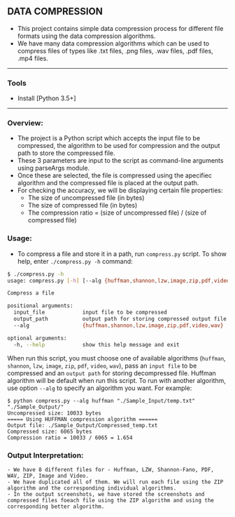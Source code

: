 ## DATA COMPRESSION

- This project contains simple data compression process for different file formats using the data compression algorithms.
- We have many data compression algorithms which can be used to compress files of types like .txt files, .png files, .wav files, .pdf files, .mp4 files.

***

### Tools

- Install [Python 3.5+]

***

### Overview:

- The project is a Python script which accepts the input file to be compressed, the algorithm to be used for compression and the output path to store the compressed file.
- These 3 parameters are input to the script as command-line arguments using parseArgs module.
- Once these are selected, the file is compressed using the apecifiec algorithm and the compressed file is placed at the output path.
- For checking the accuracy, we will be displaying certain file properties:
  - The size of uncompressed file (in bytes)
  - The size of compressed file (in bytes)
  - The compression ratio = (size of uncompressed file) / (size of compressed file)

### Usage:

- To compress a file and store it in a path, run `compress.py` script. To show help, enter `./compress.py -h` command:

```sh
$ ./compress.py -h
usage: compress.py [-h] [--alg {huffman,shannon,lzw,image,zip,pdf,video,wav}] input_file output_path

Compress a file

positional arguments:
  input_file            input file to be compressed
  output_path           output path for storing compressed output file
  --alg 				{huffman,shannon,lzw,image,zip,pdf,video,wav}            

optional arguments:
  -h, --help            show this help message and exit
```

When run this script, you must choose one of available algorithms (`huffman`, `shannon`, `lzw`, `image`, `zip`, `pdf`, `video`, `wav`), pass an `input file` to be compressed and an `output path` for storing decompressed file.
Huffman algorithm will be default when run this script. To run with another algorithm, use option `--alg` to specify an algorithm you want. For example:

```
$ python compress.py --alg huffman "./Sample_Input/temp.txt" "./Sample_Output/"
Uncompressed size: 10033 bytes
===== Using HUFFMAN compression algorithm ======
Output file: ./Sample_Output/Compressed_temp.txt
Compressed size: 6065 bytes
Compression ratio = 10033 / 6065 = 1.654
```

### Output Interpretation:
	
	- We have 8 different files for - Huffman, LZW, Shannon-Fano, PDF, WAV, ZIP, Image and Video.
	- We have duplicated all of them. We will run each file using the ZIP algorithm and the corresponding individual algorithms.
	- In the output screenshots, we have stored the screenshots and compressed files foeach file using the ZIP algorithm and using the corresponding better algorithm.
